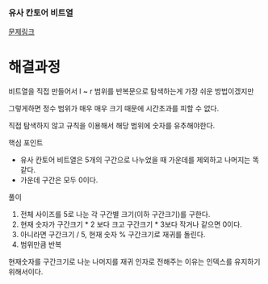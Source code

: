 ### 유사 칸토어 비트열

[문제링크](https://school.programmers.co.kr/learn/courses/30/lessons/148652)

# 해결과정

비트열을 직접 만들어서 l ~ r 범위를 반복문으로 탐색하는게 가장 쉬운 방법이겠지만

그렇게하면 정수 범위가 매우 매우 크기 때문에 시간초과를 피할 수 없다.

직접 탐색하지 않고 규칙을 이용해서 해당 범위에 숫자를 유추해야한다.

핵심 포인트

- 유사 칸토어 비트열은 5개의 구간으로 나누었을 때 가운데를 제외하고 나머지는 똑같다.
- 가운데 구간은 모두 0이다.

풀이

1. 전체 사이즈를 5로 나눈 각 구간별 크기(이하 구간크기)를 구한다.
2. 현재 숫자가 구간크기 * 2 보다 크고 구간크기 * 3보다 작거나 같으면 0이다.
3. 아니라면 구간크기 / 5, 현재 숫자 % 구간크기로 재귀를 돌린다.
4. 범위만큼 반복

현재숫자를 구간크기로 나눈 나머지를 재귀 인자로 전해주는 이유는 인덱스를 유지하기 위해서이다.